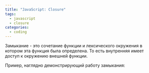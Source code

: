 ```yaml
---
title: "JavaScript: Closure"
tags: 
  - javascript
  - closure
categories:
  - coding      
---
```

Замыкание - это сочетание функции и лексического окружения в котором эта функция была определена.
То есть внутренняя имеет доступ к окружению внешней функции.

Пример, наглядно демонстрирующий работу замыкания:
<script src="https://gist.github.com/pojono/61e814a6e3cfbfc8576064a94e4fde2e.js"></script>
